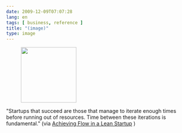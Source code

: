 ```yaml
---
date: 2009-12-09T07:07:28
lang: en
tags: [ business, reference ]
title: "(image)"
type: image
---
```


<figure>
<a
href="https://hugo.ferreira.cc/startups-that-succeed-are-those-that-manage-to/attachment/1185/"
rel="attachment"><img
src="/wp-content/uploads/2009/12/tumblr_kudwy7nmXr1qz82meo1_400-150x150.jpg"
srcset="/wp-content/uploads/2009/12/tumblr_kudwy7nmXr1qz82meo1_400-150x150.jpg 150w, /wp-content/uploads/2009/12/tumblr_kudwy7nmXr1qz82meo1_400.jpg 250w"
sizes="(max-width: 150px) 100vw, 150px" width="150" height="150" /></a></figure>

"Startups that succeed are those that manage to iterate enough times
before running out of resources. Time between these iterations is
fundamental." (via [Achieving Flow in a Lean
Startup](http://www.ashmaurya.com/2009/12/achieving-flow-in-a-lean-startup/)
)

